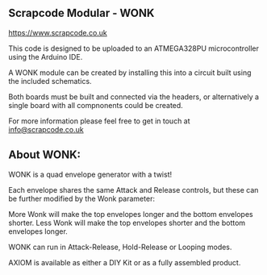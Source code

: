 


## **Scrapcode Modular - WONK**

https://www.scrapcode.co.uk

This code is designed to be uploaded to an ATMEGA328PU microcontroller using the Arduino IDE.

A WONK module can be created by installing this into a circuit built using the included schematics.

Both boards must be built and connected via the headers, or alternatively a single board with all compnonents could be created.



For more information please feel free to get in touch at info@scrapcode.co.uk


## **About WONK:**

WONK is a quad envelope generator with a twist!
 
Each envelope shares the same Attack and Release controls, but these can be further modified by the Wonk parameter:
 
More Wonk will make the top envelopes longer and the bottom envelopes shorter.
Less Wonk will make the top envelopes shorter and the bottom envelopes longer.
 
WONK can run in Attack-Release, Hold-Release or Looping modes.

AXIOM is available as either a DIY Kit or as a fully assembled product.
